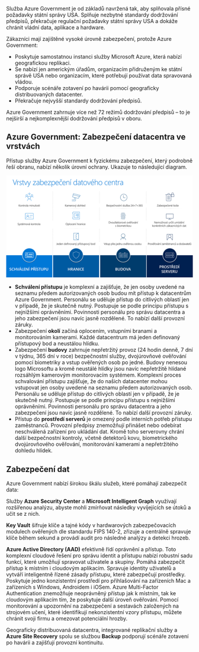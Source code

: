 Služba Azure Government je od základů navržená tak, aby splňovala přísné požadavky státní správy USA. Splňuje nezbytné standardy dodržování předpisů, překračuje regulační požadavky státní správy USA a dokáže chránit vládní data, aplikace a hardware.

Zákazníci mají zajištěné vysoké úrovně zabezpečení, protože Azure Government:

- Poskytuje samostatnou instanci služby Microsoft Azure, která nabízí geografickou replikaci.
- Se nabízí jen americkým úřadům, organizacím přidruženým ke státní správě USA nebo organizacím, které potřebují používat data spravovaná vládou.
- Podporuje scénáře zotavení po havárii pomocí geograficky distribuovaných datacenter.
- Překračuje nejvyšší standardy dodržování předpisů. 

Azure Government zahrnuje více než 72 režimů dodržování předpisů – to je nejširší a nejkomplexnější dodržování předpisů v oboru. 

## <a name="azure-government-layered-datacenter-security"></a>Azure Government: Zabezpečení datacentra ve vrstvách

Přístup služby Azure Government k fyzickému zabezpečení, který podrobně řeší obranu, nabízí několik úrovní ochrany. Ukazuje to následující diagram. 

![Shrnutí přístupu k zabezpečení datacentra ve vrstvách](../media/layered-datacenter-security.png)

- **Schválení přístupu** je komplexní a zajišťuje, že jen osoby uvedené na seznamu předem autorizovaných osob budou mít přístup k datacentrům Azure Government. Personálu se uděluje přístup do citlivých oblastí jen v případě, že je skutečně nutný. Postupuje se podle principu přístupu s nejnižšími oprávněními. Povinnosti personálu pro správu datacentra a jeho zabezpečení jsou navíc jasně rozdělené. To nabízí další provozní záruky.
- Zabezpečení **okolí** začíná oplocením, vstupními branami a monitorováním kamerami. Každé datacentrum má jeden definovaný přístupový bod a neustálou hlídku. 
- Zabezpečení **budovy** zahrnuje nepřetržitý provoz (24 hodin denně, 7 dní v týdnu, 365 dní v roce) bezpečnostní služby, dvojúrovňové ověřování pomocí biometriky a vstup ověřených osob po jedné. Budovy nenesou logo Microsoftu a kromě neustálé hlídky jsou navíc nepřetržitě hlídané rozsáhlým kamerovým monitorovacím systémem. Komplexní proces schvalování přístupu zajišťuje, že do našich datacenter mohou vstupovat jen osoby uvedené na seznamu předem autorizovaných osob. Personálu se uděluje přístup do citlivých oblastí jen v případě, že je skutečně nutný. Postupuje se podle principu přístupu s nejnižšími oprávněními. Povinnosti personálu pro správu datacentra a jeho zabezpečení jsou navíc jasně rozdělené. To nabízí další provozní záruky.
- Přístup do **prostředí serverů** je omezený podle interních potřeb přístupu zaměstnanců. Provozní předpisy znemožňují přinášet nebo odebírat neschválená zařízení pro ukládání dat. Kromě toho serverovny chrání další bezpečnostní kontroly, včetně detektorů kovu, biometrického dvojúrovňového ověřování, monitorování kamerami a nepřetržitého dohledu hlídek. 

## <a name="data-security"></a>Zabezpečení dat
Azure Government nabízí širokou škálu služeb, které pomáhají zabezpečit data:

Služby **Azure Security Center** a **Microsoft Intelligent Graph** využívají rozšířenou analýzu, abyste mohli zmírňovat následky vyvíjejících se útoků a učit se z nich.

**Key Vault** šifruje klíče a tajné kódy v hardwarových zabezpečovacích modulech ověřených dle standardu FIPS 140-2, zřizuje a centrálně spravuje klíče během sekund a provádí audit pro následné analýzy a detekci hrozeb.

**Azure Active Directory (AAD)** efektivně řídí oprávnění a přístup. Toto komplexní cloudové řešení pro správu identit a přístupu nabízí robustní sadu funkcí, které umožňují spravovat uživatele a skupiny. Pomáhá zabezpečit přístup k místním i cloudovým aplikacím. Spravuje identity uživatelů a vytváří inteligentně řízené zásady přístupu, které zabezpečují prostředky. Poskytuje jedno konzistentní prostředí pro přihlašování na zařízeních Mac a zařízeních s Windows, Androidem i iOSem. Azure Multi-Factor Authentication znemožňuje neoprávněný přístup jak k místním, tak ke cloudovým aplikacím tím, že poskytuje další úroveň ověřování. Pomocí monitorování a upozornění na zabezpečení a sestavách založených na strojovém učení, které identifikují nekonzistentní vzory přístupu, můžete chránit svoji firmu a omezovat potenciální hrozby.

Geograficky distribuovaná datacentra, integrované replikační služby a **Azure Site Recovery** spolu se službou **Backup** podporují scénáře zotavení po havárii a zajišťují provozní kontinuitu.
